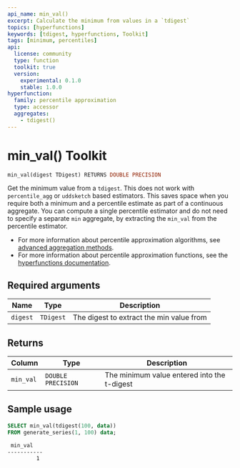```yaml
---
api_name: min_val()
excerpt: Calculate the minimum from values in a `tdigest`
topics: [hyperfunctions]
keywords: [tdigest, hyperfunctions, Toolkit]
tags: [minimum, percentiles]
api:
  license: community
  type: function
  toolkit: true
  version:
    experimental: 0.1.0
    stable: 1.0.0
hyperfunction:
  family: percentile approximation
  type: accessor
  aggregates:
    - tdigest()
---
```


# min_val()  <tag type="toolkit">Toolkit</tag>

```SQL
min_val(digest TDigest) RETURNS DOUBLE PRECISION
```

Get the minimum value from a `tdigest`. This does not work with `percentile_agg`
or `uddsketch` based estimators. This saves space when you require both a
minimum and a percentile estimate as part of a continuous aggregate. You can
compute a single percentile estimator and do not need to specify a separate
`min` aggregate, by extracting the `min_val` from the percentile estimator.

*   For more information about percentile approximation algorithms, see
    [advanced aggregation methods][advanced-agg].
*   For more information about percentile approximation functions, see the
    [hyperfunctions documentation][hyperfunctions-percentile-approx].

## Required arguments

|Name|Type|Description|
|-|-|-|
|`digest`|`TDigest`|The digest to extract the min value from|

## Returns

|Column|Type|Description|
|---|---|---|
|`min_val`|`DOUBLE PRECISION`|The minimum value entered into the t-digest|

## Sample usage

```SQL
SELECT min_val(tdigest(100, data))
FROM generate_series(1, 100) data;
```

```bash
 min_val
-----------
         1
```

[hyperfunctions-percentile-approx]: /timescaledb/:currentVersion:/how-to-guides/hyperfunctions/percentile-approx/
[advanced-agg]: /timescaledb/:currentVersion:/how-to-guides/hyperfunctions/percentile-approx/advanced-agg/
